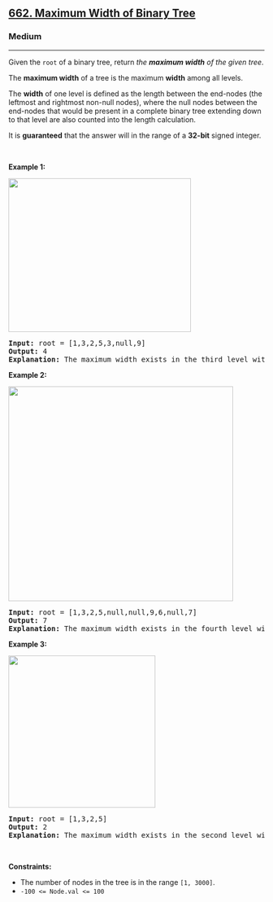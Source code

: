 <h2><a href="https://leetcode.com/problems/maximum-width-of-binary-tree/">662. Maximum Width of Binary Tree</a></h2><h3>Medium</h3><hr><div style="user-select: auto;"><p style="user-select: auto;">Given the <code style="user-select: auto;">root</code> of a binary tree, return <em style="user-select: auto;">the <strong style="user-select: auto;">maximum width</strong> of the given tree</em>.</p>

<p style="user-select: auto;">The <strong style="user-select: auto;">maximum width</strong> of a tree is the maximum <strong style="user-select: auto;">width</strong> among all levels.</p>

<p style="user-select: auto;">The <strong style="user-select: auto;">width</strong> of one level is defined as the length between the end-nodes (the leftmost and rightmost non-null nodes), where the null nodes between the end-nodes that would be present in a complete binary tree extending down to that level are also counted into the length calculation.</p>

<p style="user-select: auto;">It is <strong style="user-select: auto;">guaranteed</strong> that the answer will in the range of a <strong style="user-select: auto;">32-bit</strong> signed integer.</p>

<p style="user-select: auto;">&nbsp;</p>
<p style="user-select: auto;"><strong style="user-select: auto;">Example 1:</strong></p>
<img alt="" src="https://assets.leetcode.com/uploads/2021/05/03/width1-tree.jpg" style="width: 359px; height: 302px; user-select: auto;">
<pre style="user-select: auto;"><strong style="user-select: auto;">Input:</strong> root = [1,3,2,5,3,null,9]
<strong style="user-select: auto;">Output:</strong> 4
<strong style="user-select: auto;">Explanation:</strong> The maximum width exists in the third level with length 4 (5,3,null,9).
</pre>

<p style="user-select: auto;"><strong style="user-select: auto;">Example 2:</strong></p>
<img alt="" src="https://assets.leetcode.com/uploads/2022/03/14/maximum-width-of-binary-tree-v3.jpg" style="width: 442px; height: 422px; user-select: auto;">
<pre style="user-select: auto;"><strong style="user-select: auto;">Input:</strong> root = [1,3,2,5,null,null,9,6,null,7]
<strong style="user-select: auto;">Output:</strong> 7
<strong style="user-select: auto;">Explanation:</strong> The maximum width exists in the fourth level with length 7 (6,null,null,null,null,null,7).
</pre>

<p style="user-select: auto;"><strong style="user-select: auto;">Example 3:</strong></p>
<img alt="" src="https://assets.leetcode.com/uploads/2021/05/03/width3-tree.jpg" style="width: 289px; height: 299px; user-select: auto;">
<pre style="user-select: auto;"><strong style="user-select: auto;">Input:</strong> root = [1,3,2,5]
<strong style="user-select: auto;">Output:</strong> 2
<strong style="user-select: auto;">Explanation:</strong> The maximum width exists in the second level with length 2 (3,2).
</pre>

<p style="user-select: auto;">&nbsp;</p>
<p style="user-select: auto;"><strong style="user-select: auto;">Constraints:</strong></p>

<ul style="user-select: auto;">
	<li style="user-select: auto;">The number of nodes in the tree is in the range <code style="user-select: auto;">[1, 3000]</code>.</li>
	<li style="user-select: auto;"><code style="user-select: auto;">-100 &lt;= Node.val &lt;= 100</code></li>
</ul>
</div>